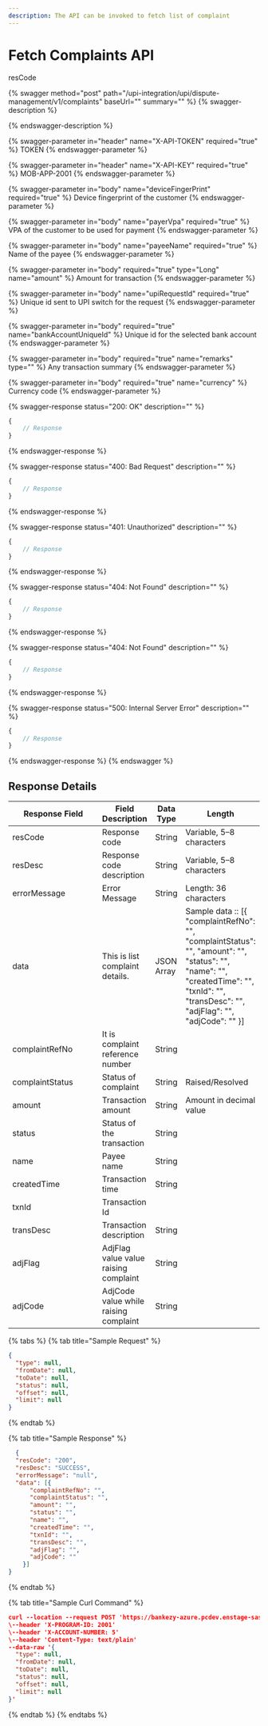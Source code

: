 ```yaml
---
description: The API can be invoked to fetch list of complaint
---
```


# Fetch Complaints API

resCode

{% swagger method="post" path="/upi-integration/upi/dispute-management/v1/complaints" baseUrl="" summary="" %}
{% swagger-description %}

{% endswagger-description %}

{% swagger-parameter in="header" name="X-API-TOKEN" required="true" %}
TOKEN
{% endswagger-parameter %}

{% swagger-parameter in="header" name="X-API-KEY" required="true" %}
MOB-APP-2001
{% endswagger-parameter %}

{% swagger-parameter in="body" name="deviceFingerPrint" required="true" %}
Device fingerprint of the customer
{% endswagger-parameter %}

{% swagger-parameter in="body" name="payerVpa" required="true" %}
VPA of the customer to be used for payment
{% endswagger-parameter %}

{% swagger-parameter in="body" name="payeeName" required="true" %}
Name of the payee
{% endswagger-parameter %}

{% swagger-parameter in="body" required="true" type="Long" name="amount" %}
Amount for transaction
{% endswagger-parameter %}

{% swagger-parameter in="body" name="upiRequestId" required="true" %}
Unique id sent to UPI switch for the request
{% endswagger-parameter %}

{% swagger-parameter in="body" required="true" name="bankAccountUniqueId" %}
Unique id for the selected bank account
{% endswagger-parameter %}

{% swagger-parameter in="body" required="true" name="remarks" type="" %}
Any transaction summary
{% endswagger-parameter %}

{% swagger-parameter in="body" required="true" name="currency" %}
Currency code
{% endswagger-parameter %}

{% swagger-response status="200: OK" description="" %}
```javascript
{
    // Response
}
```
{% endswagger-response %}

{% swagger-response status="400: Bad Request" description="" %}
```javascript
{
    // Response
}
```
{% endswagger-response %}

{% swagger-response status="401: Unauthorized" description="" %}
```javascript
{
    // Response
}
```
{% endswagger-response %}

{% swagger-response status="404: Not Found" description="" %}
```javascript
{
    // Response
}
```
{% endswagger-response %}

{% swagger-response status="404: Not Found" description="" %}
```javascript
{
    // Response
}
```
{% endswagger-response %}

{% swagger-response status="500: Internal Server Error" description="" %}
```javascript
{
    // Response
}
```
{% endswagger-response %}
{% endswagger %}

## Response Details

<table><thead><tr><th width="257">Response Field</th><th>Field Description</th><th>Data Type</th><th>Length</th></tr></thead><tbody><tr><td>resCode</td><td>Response code</td><td>String</td><td>Variable, 5–8 characters</td></tr><tr><td>resDesc</td><td>Response code description</td><td>String</td><td>Variable, 5–8 characters</td></tr><tr><td>errorMessage</td><td>Error Message</td><td>String</td><td>Length: 36 characters</td></tr><tr><td>data</td><td>This is list complaint details.</td><td>JSON Array </td><td>Sample data :: [{ "complaintRefNo": "", "complaintStatus": "", "amount": "", "status": "", "name": "", "createdTime": "", "txnId": "", "transDesc": "", "adjFlag": "", "adjCode": "" }]</td></tr><tr><td>complaintRefNo</td><td>It is complaint reference number</td><td>String</td><td></td></tr><tr><td>complaintStatus</td><td>Status of complaint</td><td>String</td><td>Raised/Resolved</td></tr><tr><td>amount</td><td>Transaction amount</td><td>String</td><td>Amount in decimal value</td></tr><tr><td>status</td><td>Status of the transaction</td><td>String</td><td></td></tr><tr><td>name</td><td>Payee name</td><td>String</td><td></td></tr><tr><td>createdTime</td><td>Transaction time</td><td>String</td><td></td></tr><tr><td>txnId</td><td>Transaction Id</td><td></td><td></td></tr><tr><td>transDesc</td><td>Transaction description</td><td>String</td><td></td></tr><tr><td>adjFlag</td><td>AdjFlag value value raising complaint</td><td>String</td><td></td></tr><tr><td>adjCode</td><td>AdjCode value while raising complaint</td><td>String</td><td></td></tr></tbody></table>

{% tabs %}
{% tab title="Sample Request" %}
```json
{
  "type": null,
  "fromDate": null,
  "toDate": null,
  "status": null,
  "offset": null,
  "limit": null
}
```
{% endtab %}

{% tab title="Sample Response" %}
```json
  {
  "resCode": "200",
  "resDesc": "SUCCESS",
  "errorMessage": "null",
  "data": [{
      "complaintRefNo": "",
      "complaintStatus": "",
      "amount": "",
      "status": "",
      "name": "",
      "createdTime": "",
      "txnId": "",
      "transDesc": "",
      "adjFlag": "",
      "adjCode": ""
    }]
}
```
{% endtab %}

{% tab title="Sample Curl Command" %}
```json
curl --location --request POST 'https://bankezy-azure.pcdev.enstage-sas.com/upi-integration/upi/dispute-management/v1/complaints' \
\--header 'X-PROGRAM-ID: 2001'
\--header 'X-ACCOUNT-NUMBER: 5'
\--header 'Content-Type: text/plain'
--data-raw '{
  "type": null,
  "fromDate": null,
  "toDate": null,
  "status": null,
  "offset": null,
  "limit": null
}'
```
{% endtab %}
{% endtabs %}
